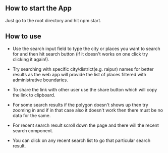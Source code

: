 ## How to start the App

Just go to the root directory and hit npm start.

## How to use 

- Use the search input field to type the city or places you want to search for and then hit search button (if it doesn't works on one click try clicking it again!).

- Try searching with specific city/district(e.g. raipur) names for better results as the web app will provide the list of places filtered with administrative boundaries.

- To share the link with other user use the share button which will copy the link to clipboard.

- For some search results if the polygon doesn't shows up then try zooming in and if in that case also it doesn't work then there must be no data for the same.

- For recent search result scroll down the page and there will the recent search component.

- You can click on any recent search list to go that particular search result.

